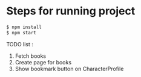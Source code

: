 # Steps for running project

```bash
$ npm install
$ npm start
```
TODO list : 
1. Fetch books
2. Create page for books
3. Show bookmark button on CharacterProfile
